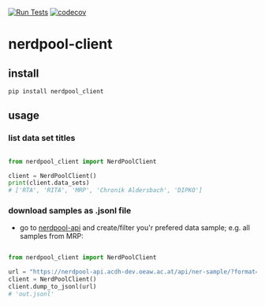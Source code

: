[![Run Tests](https://github.com/acdh-oeaw/nerdpool-client/actions/workflows/test.yml/badge.svg)](https://github.com/acdh-oeaw/nerdpool-client/actions/workflows/test.yml) [![codecov](https://codecov.io/gh/acdh-oeaw/nerdpool-client/branch/master/graph/badge.svg?token=LXKIMGDXXF)](https://codecov.io/gh/acdh-oeaw/nerdpool-client)

# nerdpool-client

## install

`pip install nerdpool_client`

## usage

### list data set titles


```python

from nerdpool_client import NerdPoolClient

client = NerdPoolClient()
print(client.data_sets)
# ['RTA', 'RITA', 'MRP', 'Chronik Aldersbach', 'DIPKO']
```

### download samples as .jsonl file

* go to [nerdpool-api](https://nerdpool-api.acdh-dev.oeaw.ac.at/) and create/filter you'r prefered data sample; e.g. all samples from MRP: 

```python

from nerdpool_client import NerdPoolClient

url = "https://nerdpool-api.acdh-dev.oeaw.ac.at/api/ner-sample/?format=json&ner_ent_type__contains=&ner_source__title=MRP"
client = NerdPoolClient()
client.dump_to_jsonl(url)
# 'out.jsonl'
```